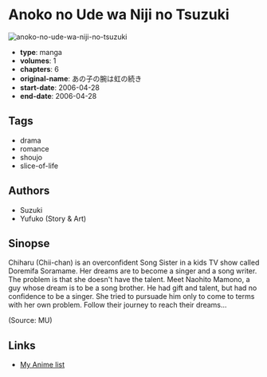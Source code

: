# Anoko no Ude wa Niji no Tsuzuki

![anoko-no-ude-wa-niji-no-tsuzuki](https://cdn.myanimelist.net/images/manga/1/133639.jpg)

-   **type**: manga
-   **volumes**: 1
-   **chapters**: 6
-   **original-name**: あの子の腕は虹の続き
-   **start-date**: 2006-04-28
-   **end-date**: 2006-04-28

## Tags

-   drama
-   romance
-   shoujo
-   slice-of-life

## Authors

-   Suzuki
-   Yufuko (Story & Art)

## Sinopse

Chiharu (Chii-chan) is an overconfident Song Sister in a kids TV show called Doremifa Soramame. Her dreams are to become a singer and a song writer. The problem is that she doesn't have the talent. Meet Naohito Mamono, a guy whose dream is to be a song brother. He had gift and talent, but had no confidence to be a singer. She tried to pursuade him only to come to terms with her own problem. Follow their journey to reach their dreams...

(Source: MU)

## Links

-   [My Anime list](https://myanimelist.net/manga/77135/Anoko_no_Ude_wa_Niji_no_Tsuzuki)
